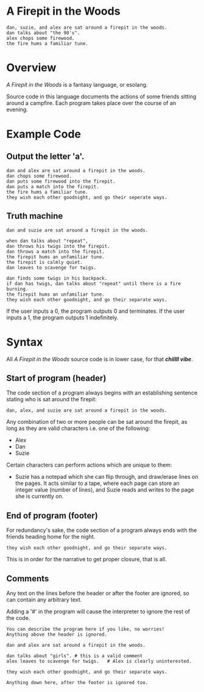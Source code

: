 # A Firepit in the Woods
```
dan, suzie, and alex are sat around a firepit in the woods.
dan talks about "the 90's".
alex chops some firewood.
the fire hums a familiar tune.
```


# Overview
*A Firepit in the Woods* is a fantasy language, or esolang. 

Source code in this language documents the actions of some friends sitting around a campfire. 
Each program takes place over the course of an evening.

# Example Code
## Output the letter 'a'.
```
dan and alex are sat around a firepit in the woods.
dan chops some firewood.
dan puts some firewood into the firepit.
dan puts a match into the firepit.
the fire hums a familiar tune.
they wish each other goodnight, and go their seperate ways.
```
## Truth machine

    dan and suzie are sat around a firepit in the woods.

    when dan talks about "repeat",
    dan throws his twigs into the firepit.
    dan throws a match into the firepit.
    the firepit hums an unfamiliar tune.
    the firepit is calmly quiet.
    dan leaves to scavenge for twigs.

    dan finds some twigs in his backpack.
    if dan has twigs, dan talks about "repeat" until there is a fire burning.
    the firepit hums an unfamiliar tune.
    they wish each other goodnight, and go their separate ways.
If the user inputs a 0, the program outputs 0 and terminates.
If the user inputs a 1, the program outputs 1 indefinitely.

# Syntax
All *A Firepit in the Woods* source code is in lower case, for that ***chillll vibe***.

## Start of program (header)
The code section of a program always begins with an establishing sentence stating who is sat around the firepit:

    dan, alex, and suzie are sat around a firepit in the woods.

Any combination of two or more people can be sat around the firepit, as long as they are valid characters i.e. one of the following:
 - Alex
 - Dan
 - Suzie

Certain characters can perform actions which are unique to them:
- Suzie has a notepad which she can flip through, and draw/erase lines on the pages. It acts similar to a tape, where each page can store an integer value (number of lines), and Suzie reads and writes to the page she is currently on.

## End of program (footer)
For redundancy's sake, the code section of a program always ends with the friends heading home for the night.

    they wish each other goodnight, and go their separate ways.

This is in order for the narrative to get proper closure, that is all.

## Comments
Any text on the lines before the header or after the footer are ignored, so can contain any arbitrary text.

Adding a '#' in the program will cause the interpreter to ignore the rest of the code.

    You can describe the program here if you like, no worries!
    Anything above the header is ignored.
    
    dan and alex are sat around a firepit in the woods.

    dan talks about "girls". # this is a valid comment
    alex leaves to scavenge for twigs.   # Alex is clearly uninterested.

    they wish each other goodnight, and go their separate ways.

    Anything down here, after the footer is ignored too.

